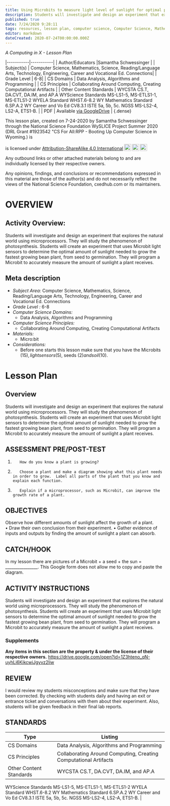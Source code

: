 ```yaml
---
title: Using Microbits to measure light level of sunlight for optimal plant growth
description: Students will investigate and design an experiment that explores the natural world using microprocessors. They will study the phenomenon of photosynthesis. Students will create an experiment that uses Microbit light sensors to determine the optimal amount of sunlight needed to grow the fastest growing bean plant, from seed to germination. They will program a Microbit to accurately measure the amount of sunlight a plant receives.
published: true
date: 7/24/2020 9:28:11
tags: resources, lesson plan, computer science, Computer Science, Mathematics, Science, Reading/Language Arts, Technology, Engineering, Career and Vocational Ed. Connections 
editor: markdown
dateCreated: 2020-07-24T00:00:00.000Z
---
```

*A Computing in X - Lesson Plan*

|-----------|-----------|
| Author/Educators |Samantha Schwessinger |
| Subject(s) | Computer Science, Mathematics, Science, Reading/Language Arts, Technology, Engineering, Career and Vocational Ed. Connections|
| Grade Level | 6-8|
| CS Domains | Data Analysis, Algorithms and Programming |
| CS Principles | Collaborating Around Computing, Creating Computational Artifacts |
| Other Content Standards | WYCSTA CS.T, DA.CVT, DA.IM, and AP.A
WYScience Standards MS-LS1-5,   MS-ETLS1-1, MS-ETLS1-2
WYELA Standard WHST.6-8.2
WY Mathematics Standard 6.SP.A.2
WY Career and Vo Ed CV8.3.1
ISTE 5a, 5b, 5c.
NGSS MS-LS2-4, LS2-A, ETS1-B. | 
| PDF | Available [via GoogleDrive]() |
{.dense}






This lesson plan, created on 7-24-2020 by Samantha Schwessinger through the National Science Foundation WySLICE Project Summer 2020 (DRL Grant #1923542 "CS For All:RPP - Booting Up Computer Science in Wyoming.) is  <p xmlns:cc="http://creativecommons.org/ns#" >  is licensed under <a href="http://creativecommons.org/licenses/by-sa/4.0/?ref=chooser-v1" target="_blank" rel="license noopener noreferrer" style="display:inline-block;">Attribution-ShareAlike 4.0 International<img style="height:22px!important;margin-left:3px;vertical-align:text-bottom;" src="https://mirrors.creativecommons.org/presskit/icons/cc.svg?ref=chooser-v1"><img style="height:22px!important;margin-left:3px;vertical-align:text-bottom;" src="https://mirrors.creativecommons.org/presskit/icons/by.svg?ref=chooser-v1"><img style="height:22px!important;margin-left:3px;vertical-align:text-bottom;" src="https://mirrors.creativecommons.org/presskit/icons/sa.svg?ref=chooser-v1"></a></p>


Any outbound links or other attached materials belong to and are individually licensed by their respective owners. 


Any opinions, findings, and conclusions or recommendations expressed in this material are those of the author(s) and do not necessarily reflect the views of the National Science Foundation, cxedhub.com or its maintainers.


# OVERVIEW
## Activity Overview:  
Students will investigate and design an experiment that explores the natural world using microprocessors. They will study the phenomenon of photosynthesis. Students will create an experiment that uses Microbit light sensors to determine the optimal amount of sunlight needed to grow the fastest growing bean plant, from seed to germination. They will program a Microbit to accurately measure the amount of sunlight a plant receives.
## Meta description
+ *Subject Area:* Computer Science, Mathematics, Science, Reading/Language Arts, Technology, Engineering, Career and Vocational Ed. Connections 
+ *Grade Level :* 6-8 
+ *Computer Science Domains:*
   + Data Analysis, Algorithms and Programming
+ *Computer Science Principles:*
   + Collaborating Around Computing, Creating Computational Artifacts
+ *Materials:* 
   + Micro:bit
+ *Considerations:*
   + Before one starts this lesson make sure that you have the Microbits ($15), light sensors ($5), seeds ($2) and soil ($10).


# Lesson Plan
## Overview
Students will investigate and design an experiment that explores the natural world using microprocessors. They will study the phenomenon of photosynthesis. Students will create an experiment that uses Microbit light sensors to determine the optimal amount of sunlight needed to grow the fastest growing bean plant, from seed to germination. They will program a Microbit to accurately measure the amount of sunlight a plant receives.
## ASSESSMENT PRE/POST-TEST
1)        How do you know a plant is growing? 
2)        Choose a plant and make a diagram showing what this plant needs in order to grow.  Label all parts of the plant that you know and explain each function. 
3)        Explain if a microprocessor, such as Microbit, can improve the growth rate of a plant.
## OBJECTIVES
Observe how different amounts of sunlight affect the growth of a plant.  
•        Draw their own conclusion from their experiment.
•        Gather evidence of inputs and outputs by finding the amount of sunlight a plant can absorb.


## CATCH/HOOK
In my lesson there are pictures of a Microbit + a seed + the sun = ________________. 
This Google form does not allow me to copy and paste the diagram.


## ACTIVITY INSTRUCTIONS
Students will investigate and design an experiment that explores the natural world using microprocessors.  They will study the phenomenon of photosynthesis.  Students will create an experiment that uses Microbit light sensors to determine the optimal amount of sunlight needed to grow the fastest growing bean plant, from seed to germination. 
They will program a Microbit to accurately measure the amount of sunlight a plant receives.


### Supplements
**Any items in this section are the property & under the license of their respective owners.**
https://drive.google.com/open?id=1Z3hteno_qN-uyhLi6KikcwiJgyvz2liw




## REVIEW
I would review my students misconceptions and make sure that they have been corrected.  By checking with students daily and having an exit or entrance ticket and conversations with them about their experiment.  Also, students will be given feedback in their final lab reports.
## STANDARDS        
| Type | Listing | 
|-----------|-----------|
| CS Domains  | Data Analysis, Algorithms and Programming|
| CS Principles   | Collaborating Around Computing, Creating Computational Artifacts|
| Other Content Standards | WYCSTA CS.T, DA.CVT, DA.IM, and AP.A
WYScience Standards MS-LS1-5,   MS-ETLS1-1, MS-ETLS1-2
WYELA Standard WHST.6-8.2
WY Mathematics Standard 6.SP.A.2
WY Career and Vo Ed CV8.3.1
ISTE 5a, 5b, 5c.
NGSS MS-LS2-4, LS2-A, ETS1-B.  |